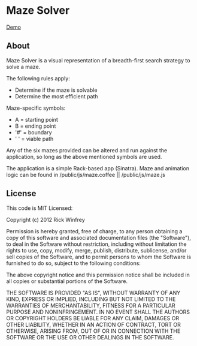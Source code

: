 Maze Solver
===============

[Demo](http://maze-solver.rickwinfrey.com)

About
----------

Maze Solver is a visual representation of a breadth-first search strategy to solve a maze.

The following rules apply:
* Determine if the maze is solvable
* Determine the most efficient path

Maze-specific symbols:
* A   = starting point
* B   = ending point
* '#' = boundary
* ' ' = viable path

Any of the six mazes provided can be altered and run against the application, so long as the above mentioned symbols are used.

The application is a simple Rack-based app (Sinatra). Maze and animation logic can be found in /public/js/maze.coffee || /public/js/maze.js

License
---------

This code is MIT Licensed:

Copyright (c) 2012 Rick Winfrey

Permission is hereby granted, free of charge, to any person obtaining a copy of this software and associated documentation files (the "Software"), to deal in the Software without restriction, including without limitation the rights to use, copy, modify, merge, publish, distribute, sublicense, and/or sell copies of the Software, and to permit persons to whom the Software is furnished to do so, subject to the following conditions:

The above copyright notice and this permission notice shall be included in all copies or substantial portions of the Software.

THE SOFTWARE IS PROVIDED "AS IS", WITHOUT WARRANTY OF ANY KIND, EXPRESS OR IMPLIED, INCLUDING BUT NOT LIMITED TO THE WARRANTIES OF MERCHANTABILITY, FITNESS FOR A PARTICULAR PURPOSE AND NONINFRINGEMENT. IN NO EVENT SHALL THE AUTHORS OR COPYRIGHT HOLDERS BE LIABLE FOR ANY CLAIM, DAMAGES OR OTHER LIABILITY, WHETHER IN AN ACTION OF CONTRACT, TORT OR OTHERWISE, ARISING FROM, OUT OF OR IN CONNECTION WITH THE SOFTWARE OR THE USE OR OTHER DEALINGS IN THE SOFTWARE.